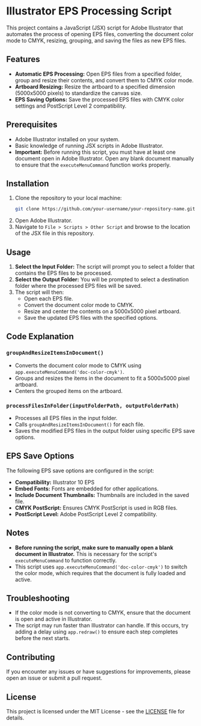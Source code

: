 
# Illustrator EPS Processing Script

This project contains a JavaScript (JSX) script for Adobe Illustrator that automates the process of opening EPS files, converting the document color mode to CMYK, resizing, grouping, and saving the files as new EPS files. 

## Features
- **Automatic EPS Processing:** Open EPS files from a specified folder, group and resize their contents, and convert them to CMYK color mode.
- **Artboard Resizing:** Resize the artboard to a specified dimension (5000x5000 pixels) to standardize the canvas size.
- **EPS Saving Options:** Save the processed EPS files with CMYK color settings and PostScript Level 2 compatibility.

## Prerequisites
- Adobe Illustrator installed on your system.
- Basic knowledge of running JSX scripts in Adobe Illustrator.
- **Important:** Before running this script, you must have at least one document open in Adobe Illustrator. Open any blank document manually to ensure that the `executeMenuCommand` function works properly.

## Installation
1. Clone the repository to your local machine:
   ```bash
   git clone https://github.com/your-username/your-repository-name.git
   ```
2. Open Adobe Illustrator.
3. Navigate to `File > Scripts > Other Script` and browse to the location of the JSX file in this repository.

## Usage
1. **Select the Input Folder:** The script will prompt you to select a folder that contains the EPS files to be processed.
2. **Select the Output Folder:** You will be prompted to select a destination folder where the processed EPS files will be saved.
3. The script will then:
   - Open each EPS file.
   - Convert the document color mode to CMYK.
   - Resize and center the contents on a 5000x5000 pixel artboard.
   - Save the updated EPS files with the specified options.

## Code Explanation
### `groupAndResizeItemsInDocument()`
- Converts the document color mode to CMYK using `app.executeMenuCommand('doc-color-cmyk')`.
- Groups and resizes the items in the document to fit a 5000x5000 pixel artboard.
- Centers the grouped items on the artboard.

### `processFilesInFolder(inputFolderPath, outputFolderPath)`
- Processes all EPS files in the input folder.
- Calls `groupAndResizeItemsInDocument()` for each file.
- Saves the modified EPS files in the output folder using specific EPS save options.

## EPS Save Options
The following EPS save options are configured in the script:
- **Compatibility:** Illustrator 10 EPS
- **Embed Fonts:** Fonts are embedded for other applications.
- **Include Document Thumbnails:** Thumbnails are included in the saved file.
- **CMYK PostScript:** Ensures CMYK PostScript is used in RGB files.
- **PostScript Level:** Adobe PostScript Level 2 compatibility.

## Notes
- **Before running the script, make sure to manually open a blank document in Illustrator.** This is necessary for the script's `executeMenuCommand` to function correctly.
- This script uses `app.executeMenuCommand('doc-color-cmyk')` to switch the color mode, which requires that the document is fully loaded and active.

## Troubleshooting
- If the color mode is not converting to CMYK, ensure that the document is open and active in Illustrator.
- The script may run faster than Illustrator can handle. If this occurs, try adding a delay using `app.redraw()` to ensure each step completes before the next starts.

## Contributing
If you encounter any issues or have suggestions for improvements, please open an issue or submit a pull request.

## License
This project is licensed under the MIT License - see the [LICENSE](LICENSE) file for details.
